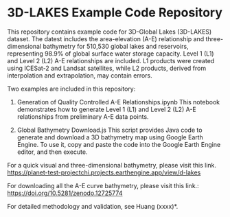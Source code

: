 # 3D-LAKES Example Code Repository

This repository contains example code for 3D-Global Lakes (3D-LAKES) dataset. The datest includes the area-elevation (A-E) relationship and three-dimensional bathymetry for 510,530 global lakes and reservoirs, representing 98.9% of global surface water storage capacity. Level 1 (L1) and Level 2 (L2) A-E relationships are included. L1 products were created using ICESat-2 and Landsat satellites, while L2 products, derived from interpolation and extrapolation, may contain errors.

Two examples are included in this repository:

1. Generation of Quality Controlled A-E Relationships.ipynb
This notebook demonstrates how to generate Level 1 (L1) and Level 2 (L2) A-E relationships from preliminary A-E data points.

2. Global Bathymetry Download.js
This script provides Java code to generate and download a 3D bathymetry map using Google Earth Engine. To use it, copy and paste the code into the Google Earth Engine editor, and then execute.
   
For a quick visual and three-dimensional bathymetry, please visit this link.
https://planet-test-projectchi.projects.earthengine.app/view/d-lakes

For downloading all the A-E curve bathymetry, please visit this link.:
https://doi.org/10.5281/zenodo.12725774

For detailed methodology and validation, see Huang (xxxx)*.


